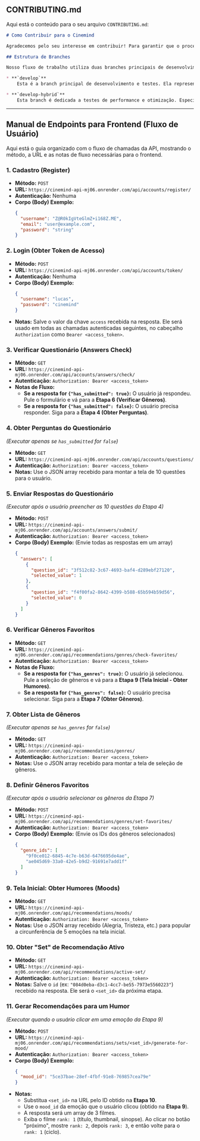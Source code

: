 ## CONTRIBUTING.md

Aqui está o conteúdo para o seu arquivo `CONTRIBUTING.md`:

```markdown
# Como Contribuir para o Cinemind

Agradecemos pelo seu interesse em contribuir! Para garantir que o processo seja tranquilo para todos, por favor, siga estas diretrizes.

## Estrutura de Branches

Nosso fluxo de trabalho utiliza duas branches principais de desenvolvimento, cada uma com um propósito específico:

* **`develop`**
    Esta é a branch principal de desenvolvimento e testes. Ela representa a versão mais estável e validada das funcionalidades que estão sendo preparadas para a próxima release. Todo código novo deve, eventualmente, ser mesclado aqui após a validação.

* **`develop-hybrid`**
    Esta branch é dedicada a testes de performance e otimização. Especificamente, ela é usada para validar melhorias no tempo de resposta e otimização de chamadas à API, antes que essas mudanças sejam consideradas estáveis o suficiente para a `develop`.
```

---

## Manual de Endpoints para Frontend (Fluxo de Usuário)

Aqui está o guia organizado com o fluxo de chamadas da API, mostrando o método, a URL e as notas de fluxo necessárias para o frontend.

### 1. Cadastro (Register)

* **Método:** `POST`
* **URL:** `https://cinemind-api-mj06.onrender.com/api/accounts/register/`
* **Autenticação:** Nenhuma
* **Corpo (Body) Exemplo:**
    ```json
    {
      "username": "Z@R0kIgVteGlmZ+i168Z.ME",
      "email": "user@example.com",
      "password": "string"
    }
    ```

### 2. Login (Obter Token de Acesso)

* **Método:** `POST`
* **URL:** `https://cinemind-api-mj06.onrender.com/api/accounts/token/`
* **Autenticação:** Nenhuma
* **Corpo (Body) Exemplo:**
    ```json
    {
      "username": "lucas",
      "password": "cinemind"
    }
    ```
* **Notas:** Salve o valor da chave `access` recebida na resposta. Ele será usado em todas as chamadas autenticadas seguintes, no cabeçalho `Authorization` como `Bearer <access_token>`.

### 3. Verificar Questionário (Answers Check)

* **Método:** `GET`
* **URL:** `https://cinemind-api-mj06.onrender.com/api/accounts/answers/check/`
* **Autenticação:** `Authorization: Bearer <access_token>`
* **Notas de Fluxo:**
    * **Se a resposta for `{"has_submitted": true}`:** O usuário já respondeu. Pule o formulário e vá para a **Etapa 6 (Verificar Gêneros)**.
    * **Se a resposta for `{"has_submitted": false}`:** O usuário precisa responder. Siga para a **Etapa 4 (Obter Perguntas)**.

### 4. Obter Perguntas do Questionário

*(Executar apenas se `has_submitted` for `false`)*

* **Método:** `GET`
* **URL:** `https://cinemind-api-mj06.onrender.com/api/accounts/questions/`
* **Autenticação:** `Authorization: Bearer <access_token>`
* **Notas:** Use o JSON array recebido para montar a tela de 10 questões para o usuário.

### 5. Enviar Respostas do Questionário

*(Executar após o usuário preencher as 10 questões da Etapa 4)*

* **Método:** `POST`
* **URL:** `https://cinemind-api-mj06.onrender.com/api/accounts/answers/submit/`
* **Autenticação:** `Authorization: Bearer <access_token>`
* **Corpo (Body) Exemplo:** (Envie todas as respostas em um array)
    ```json
    {
      "answers": [
        {
          "question_id": "3f512c82-3c67-4693-baf4-d289ebf27120",
          "selected_value": 1
        },
        {
          "question_id": "f4f00fa2-8642-4399-b588-65b594b59d56",
          "selected_value": 0
        }
      ]
    }
    ```

### 6. Verificar Gêneros Favoritos

* **Método:** `GET`
* **URL:** `https://cinemind-api-mj06.onrender.com/api/recommendations/genres/check-favorites/`
* **Autenticação:** `Authorization: Bearer <access_token>`
* **Notas de Fluxo:**
    * **Se a resposta for `{"has_genres": true}`:** O usuário já selecionou. Pule a seleção de gêneros e vá para a **Etapa 9 (Tela Inicial - Obter Humores)**.
    * **Se a resposta for `{"has_genres": false}`:** O usuário precisa selecionar. Siga para a **Etapa 7 (Obter Gêneros)**.

### 7. Obter Lista de Gêneros

*(Executar apenas se `has_genres` for `false`)*

* **Método:** `GET`
* **URL:** `https://cinemind-api-mj06.onrender.com/api/recommendations/genres/`
* **Autenticação:** `Authorization: Bearer <access_token>`
* **Notas:** Use o JSON array recebido para montar a tela de seleção de gêneros.

### 8. Definir Gêneros Favoritos

*(Executar após o usuário selecionar os gêneros da Etapa 7)*

* **Método:** `POST`
* **URL:** `https://cinemind-api-mj06.onrender.com/api/recommendations/genres/set-favorites/`
* **Autenticação:** `Authorization: Bearer <access_token>`
* **Corpo (Body) Exemplo:** (Envie os IDs dos gêneros selecionados)
    ```json
    {
      "genre_ids": [
        "9f0ce012-6845-4c7e-b63d-6476695de4ae",
        "ae045d69-33a0-42e5-b9d2-91691e7add1f"
      ]
    }
    ```

### 9. Tela Inicial: Obter Humores (Moods)

* **Método:** `GET`
* **URL:** `https://cinemind-api-mj06.onrender.com/api/recommendations/moods/`
* **Autenticação:** `Authorization: Bearer <access_token>`
* **Notas:** Use o JSON array recebido (Alegria, Tristeza, etc.) para popular a circunferência de 5 emoções na tela inicial.

### 10. Obter "Set" de Recomendação Ativo

* **Método:** `GET`
* **URL:** `https://cinemind-api-mj06.onrender.com/api/recommendations/active-set/`
* **Autenticação:** `Authorization: Bearer <access_token>`
* **Notas:** Salve o `id` (ex: `"084d0eba-d3c1-4cc7-be55-7973e5560223"`) recebido na resposta. Ele será o `<set_id>` da próxima etapa.

### 11. Gerar Recomendações para um Humor

*(Executar quando o usuário clicar em uma emoção da Etapa 9)*

* **Método:** `POST`
* **URL:** `https://cinemind-api-mj06.onrender.com/api/recommendations/sets/<set_id>/generate-for-mood/`
* **Autenticação:** `Authorization: Bearer <access_token>`
* **Corpo (Body) Exemplo:**
    ```json
    {
      "mood_id": "5ce37bae-28ef-4fbf-91e8-769857cea79e"
    }
    ```
* **Notas:**
    * Substitua `<set_id>` na URL pelo ID obtido na **Etapa 10**.
    * Use o `mood_id` da emoção que o usuário clicou (obtido na **Etapa 9**).
    * A resposta será um array de 3 filmes.
    * Exiba o filme `rank: 1` (título, thumbnail, sinopse). Ao clicar no botão "próximo", mostre `rank: 2`, depois `rank: 3`, e então volte para o `rank: 1` (ciclo).
